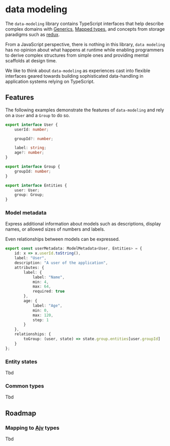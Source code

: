 # data modeling

The ``data-modeling`` library contains TypeScript interfaces that help describe complex domains with 
[Generics](https://www.typescriptlang.org/docs/handbook/2/generics.html), [Mapped types](https://www.typescriptlang.org/docs/handbook/2/mapped-types.html),
and concepts from storage paradigms such as [redux](https://redux.js.org/).

From a JavaScript perspective, there is nothing in this library, ``data modeling`` has no opinion about what happens
at runtime while enabling programmers to derive complex structures from simple ones and providing mental scaffolds
at design time.

We like to think about ``data-modeling`` as experiences cast into flexible interfaces geared towards
building sophisticated data-handling in application systems relying on TypeScript.

## Features

The following examples demonstrate the features of ``data-modeling`` and rely
on a ``User`` and a ``Group`` to do so.

````typescript
export interface User {
    userId: number;

    groupId?: number;

    label: string;
    age?: number;
}

export interface Group {
    groupId: number;
}

export interface Entities {
    user: User;
    group: Group;
}
````

### Model metadata

Express additional information about models such as descriptions,
display names, or allowed sizes of numbers and labels.

Even relationships between models can be expressed.

````typescript
export const userMetadata: ModelMetadata<User, Entities> = {
    id: x => x.userId.toString(),
    label: "User",
    description: "A user of the application",
    attributes: {
        label: {
            label: "Name",
            min: 4,
            max: 64,
            required: true
        },
        age: {
            label: "Age",
            min: 0,
            max: 120,
            step: 1
        }
    },
    relationships: {
        toGroup: (user, state) => state.group.entities[user.groupId]
    }
};
````

### Entity states
Tbd

### Common types
Tbd

## Roadmap

### Mapping to [Ajv](https://ajv.js.org/) types
Tbd